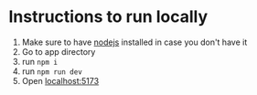 # Instructions to run locally

1. Make sure to have [nodejs](https://nodejs.org/en/download) installed in case you don't have it
2. Go to app directory
3. run `npm i`
4. run `npm run dev`
5. Open [localhost:5173](localhost:5173)
